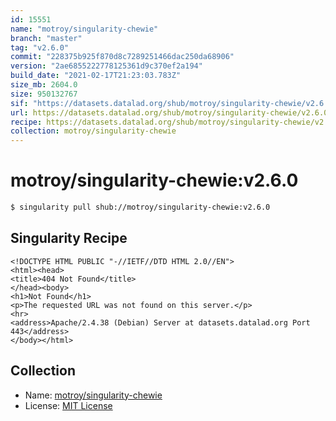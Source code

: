 ```yaml
---
id: 15551
name: "motroy/singularity-chewie"
branch: "master"
tag: "v2.6.0"
commit: "228375b925f870d8c7289251466dac250da68906"
version: "2ae6855222778125361d9c370ef2a194"
build_date: "2021-02-17T21:23:03.783Z"
size_mb: 2604.0
size: 950132767
sif: "https://datasets.datalad.org/shub/motroy/singularity-chewie/v2.6.0/2021-02-17-228375b9-2ae68552/2ae6855222778125361d9c370ef2a194.sif"
url: https://datasets.datalad.org/shub/motroy/singularity-chewie/v2.6.0/2021-02-17-228375b9-2ae68552/
recipe: https://datasets.datalad.org/shub/motroy/singularity-chewie/v2.6.0/2021-02-17-228375b9-2ae68552/Singularity
collection: motroy/singularity-chewie
---
```


# motroy/singularity-chewie:v2.6.0

```bash
$ singularity pull shub://motroy/singularity-chewie:v2.6.0
```

## Singularity Recipe

```singularity
<!DOCTYPE HTML PUBLIC "-//IETF//DTD HTML 2.0//EN">
<html><head>
<title>404 Not Found</title>
</head><body>
<h1>Not Found</h1>
<p>The requested URL was not found on this server.</p>
<hr>
<address>Apache/2.4.38 (Debian) Server at datasets.datalad.org Port 443</address>
</body></html>
```

## Collection

 - Name: [motroy/singularity-chewie](https://github.com/motroy/singularity-chewie)
 - License: [MIT License](https://api.github.com/licenses/mit)

